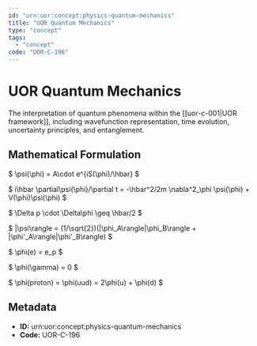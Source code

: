 ```yaml
---
id: "urn:uor:concept:physics-quantum-mechanics"
title: "UOR Quantum Mechanics"
type: "concept"
tags:
  - "concept"
code: "UOR-C-196"
---
```


# UOR Quantum Mechanics

The interpretation of quantum phenomena within the [[uor-c-001|UOR framework]], including wavefunction representation, time evolution, uncertainty principles, and entanglement.

## Mathematical Formulation

$
\psi(\phi) = A\cdot e^{iS(\phi)/\hbar}
$

$
i\hbar \partial\psi(\phi)/\partial t = -\hbar^2/2m \nabla^2_\phi \psi(\phi) + V(\phi)\psi(\phi)
$

$
\Delta p \cdot \Delta\phi \geq \hbar/2
$

$
|\psi\rangle = (1/\sqrt{2})(|\phi_A\rangle|\phi_B\rangle + |\phi'_A\rangle|\phi'_B\rangle)
$

$
\phi(e) = e_p
$

$
\phi(\gamma) = 0
$

$
\phi(proton) = \phi(uud) = 2\phi(u) + \phi(d)
$

## Metadata

- **ID:** urn:uor:concept:physics-quantum-mechanics
- **Code:** UOR-C-196
